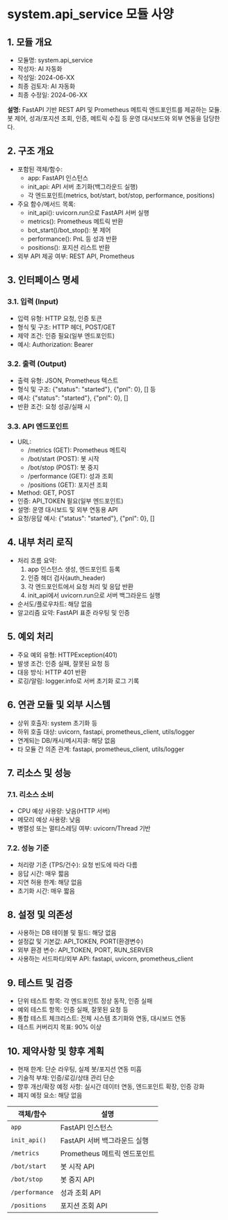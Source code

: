 # system.api_service 모듈 사양

## 1. 모듈 개요

* 모듈명: system.api_service
* 작성자: AI 자동화
* 작성일: 2024-06-XX
* 최종 검토자: AI 자동화
* 최종 수정일: 2024-06-XX

**설명:**
FastAPI 기반 REST API 및 Prometheus 메트릭 엔드포인트를 제공하는 모듈. 봇 제어, 성과/포지션 조회, 인증, 메트릭 수집 등 운영 대시보드와 외부 연동을 담당한다.

## 2. 구조 개요

* 포함된 객체/함수:
  - app: FastAPI 인스턴스
  - init_api: API 서버 초기화(백그라운드 실행)
  - 각 엔드포인트(metrics, bot/start, bot/stop, performance, positions)
* 주요 함수/메서드 목록:
  - init_api(): uvicorn.run으로 FastAPI 서버 실행
  - metrics(): Prometheus 메트릭 반환
  - bot_start()/bot_stop(): 봇 제어
  - performance(): PnL 등 성과 반환
  - positions(): 포지션 리스트 반환
* 외부 API 제공 여부: REST API, Prometheus

## 3. 인터페이스 명세

### 3.1. 입력 (Input)
* 입력 유형: HTTP 요청, 인증 토큰
* 형식 및 구조: HTTP 헤더, POST/GET
* 제약 조건: 인증 필요(일부 엔드포인트)
* 예시: Authorization: Bearer <token>

### 3.2. 출력 (Output)
* 출력 유형: JSON, Prometheus 텍스트
* 형식 및 구조: {"status": "started"}, {"pnl": 0}, [] 등
* 예시: {"status": "started"}, {"pnl": 0}, []
* 반환 조건: 요청 성공/실패 시

### 3.3. API 엔드포인트
* URL:
  - /metrics (GET): Prometheus 메트릭
  - /bot/start (POST): 봇 시작
  - /bot/stop (POST): 봇 중지
  - /performance (GET): 성과 조회
  - /positions (GET): 포지션 조회
* Method: GET, POST
* 인증: API_TOKEN 필요(일부 엔드포인트)
* 설명: 운영 대시보드 및 외부 연동용 API
* 요청/응답 예시: {"status": "started"}, {"pnl": 0}, []

## 4. 내부 처리 로직
* 처리 흐름 요약:
  1. app 인스턴스 생성, 엔드포인트 등록
  2. 인증 헤더 검사(auth_header)
  3. 각 엔드포인트에서 요청 처리 및 응답 반환
  4. init_api에서 uvicorn.run으로 서버 백그라운드 실행
* 순서도/플로우차트: 해당 없음
* 알고리즘 요약: FastAPI 표준 라우팅 및 인증

## 5. 예외 처리
* 주요 예외 유형: HTTPException(401)
* 발생 조건: 인증 실패, 잘못된 요청 등
* 대응 방식: HTTP 401 반환
* 로깅/알림: logger.info로 서버 초기화 로그 기록

## 6. 연관 모듈 및 외부 시스템
* 상위 호출자: system 초기화 등
* 하위 호출 대상: uvicorn, fastapi, prometheus_client, utils/logger
* 연계되는 DB/캐시/메시지큐: 해당 없음
* 타 모듈 간 의존 관계: fastapi, prometheus_client, utils/logger

## 7. 리소스 및 성능
### 7.1. 리소스 소비
* CPU 예상 사용량: 낮음(HTTP 서버)
* 메모리 예상 사용량: 낮음
* 병렬성 또는 멀티스레딩 여부: uvicorn/Thread 기반
### 7.2. 성능 기준
* 처리량 기준 (TPS/건수): 요청 빈도에 따라 다름
* 응답 시간: 매우 짧음
* 지연 허용 한계: 해당 없음
* 초기화 시간: 매우 짧음

## 8. 설정 및 의존성
* 사용하는 DB 테이블 및 필드: 해당 없음
* 설정값 및 기본값: API_TOKEN, PORT(환경변수)
* 외부 환경 변수: API_TOKEN, PORT, RUN_SERVER
* 사용하는 서드파티/외부 API: fastapi, uvicorn, prometheus_client

## 9. 테스트 및 검증
* 단위 테스트 항목: 각 엔드포인트 정상 동작, 인증 실패
* 예외 테스트 항목: 인증 실패, 잘못된 요청 등
* 통합 테스트 체크리스트: 전체 시스템 초기화와 연동, 대시보드 연동
* 테스트 커버리지 목표: 90% 이상

## 10. 제약사항 및 향후 계획
* 현재 한계: 단순 라우팅, 실제 봇/포지션 연동 미흡
* 기술적 부채: 인증/로깅/상태 관리 단순
* 향후 개선/확장 예정 사항: 실시간 데이터 연동, 엔드포인트 확장, 인증 강화
* 폐지 예정 요소: 해당 없음

| 객체/함수 | 설명 |
|-----------|------|
| `app` | FastAPI 인스턴스 |
| `init_api()` | FastAPI 서버 백그라운드 실행 |
| `/metrics` | Prometheus 메트릭 엔드포인트 |
| `/bot/start` | 봇 시작 API |
| `/bot/stop` | 봇 중지 API |
| `/performance` | 성과 조회 API |
| `/positions` | 포지션 조회 API | 
